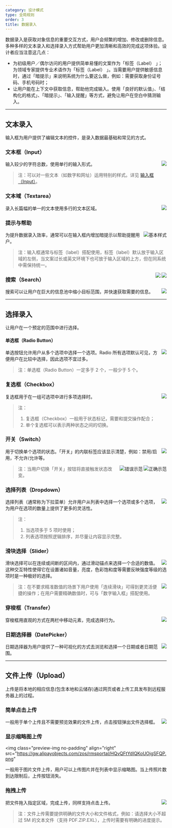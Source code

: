 ```yaml
---
category: 设计模式
type: 全局规则
order: 3
title: 数据录入
---
```


数据录入是获取对象信息的重要交互方式，用户会频繁的增加、修改或删除信息。多种多样的文本录入和选择录入方式帮助用户更加清晰和高效的完成这项体验。设计者应当注意这几点：

- 为初级用户／偶尔访问的用户提供简单易懂的文案作为「标签（Label） 」；为领域专家提供专业术语作为「标签（Label） 」。当需要用户提供敏感信息时，通过「暗提示」来说明系统为什么要这么做，例如：需要获取身份证号码、手机号码时；
- 让用户能在上下文中获取信息，帮助他完成输入。使用「良好的默认值」、「结构化的格式」、「暗提示」、「输入提醒」等方式，避免让用户在空白中猜测输入。

---

## 文本录入

输入框为用户提供了编辑文本的控件，是录入数据最基础和常见的方式。

### 文本框（Input）

<img class="preview-img no-padding" align="right" src="https://gw.alipayobjects.com/zos/rmsportal/tlOeUNcdGkvWedJpiTSz.png">

输入较少的字符总数，使用单行的输入形式。

> 注：可以对一些文本（如数字和网址）运用特别的样式。详见 [输入框（Input）](/components/input/)。

### 文本域（Textarea）

<img class="preview-img no-padding" align="right" src="https://gw.alipayobjects.com/zos/rmsportal/HwJLPhuelqEaeQvsYlFz.png">

录入长篇幅的单一的文本使用多行的文本区域。

### 提示与帮助

<img class="preview-img no-padding" align="right" src="https://gw.alipayobjects.com/zos/rmsportal/cggdJfFgvDlOwaFRylSk.png" alt="基本样式">

为提升数据录入效率，通常可以在输入框内增加暗提示以帮助提醒用户。

> 注：输入框通常与标签（label）搭配使用，标签（label）默认放于输入区域的左侧，当文案过长或英文环境下也可放于输入区域的上方，但在同系统中需保持统一。

<img class="preview-img no-padding" align="right" src="https://gw.alipayobjects.com/zos/rmsportal/xcDCXmgTCeXWelIovxvh.png" description="当说明文案较长时，你可以使用一个「信息」图标或者提示工具。">

<img class="preview-img no-padding" align="right" src="https://gw.alipayobjects.com/zos/rmsportal/AUTvHOWDsCTgSojYrQms.png" description="对于那些短的输入提醒（短于一句），你可以将其放置在输入框的下方。">

### 搜索（Search）

<img class="preview-img no-padding" align="right" src="https://gw.alipayobjects.com/zos/rmsportal/xLIltABSbmNgukJTZShA.png">

搜索可以让用户在巨大的信息池中缩小目标范围，并快速获取需要的信息。

---

## 选择录入

让用户在一个预定的范围中进行选择。

#### 单选框（Radio Button）

<img class="preview-img no-padding" align="right" src="https://gw.alipayobjects.com/zos/rmsportal/mLZUWZmJZKiTmcGFzaOC.png">

单选按钮允许用户从多个选项中选择一个选项。Radio 所有选项默认可见，方便用户在比较中选择，因此选项不宜过多。

> 注：单选框（Radio Button）一定多于 2 个，一般少于 5 个。

### 复选框（Checkbox）

<img class="preview-img no-padding" align="right" src="https://gw.alipayobjects.com/zos/rmsportal/DvQNtGZJgMZNAtfgweGo.png">

复选框用于在一组可选项中进行多项选择时。

> 注：
>
> 1. 复选框（Checkbox）一般用于状态标记，需要和提交操作配合；
> 2. 单个复选框可以表示两种状态之间的切换。

### 开关（Switch）

<img class="preview-img no-padding" align="right" src="https://gw.alipayobjects.com/zos/rmsportal/MsOFIDWorXeobBLkEwjS.png">

用于切换单个选项的状态。「开关」的内联标签应该显示清楚，例如：禁用/启用，不允许/允许等。

<img class="preview-img no-padding good" align="right" src="https://gw.alipayobjects.com/zos/rmsportal/GJNIykRlFgmVRSKNGOCg.png" alt="正确示范">
<img class="preview-img no-padding bad" align="right" src="https://gw.alipayobjects.com/zos/rmsportal/gLJCJDtOquBTRdBSoGYe.png" alt="错误示范" description="切换「开关」结果会立即生效，无需与操作按钮搭配使用。">

> 注：当用户切换「开关」按钮将直接触发状态改变。

### 选择列表（Dropdown）

<img class="preview-img no-padding" align="right" src="https://gw.alipayobjects.com/zos/rmsportal/wbOaUEKPkjzVFNLabvtF.png">

选择列表（通常称为下拉菜单）允许用户从列表中选择一个选项或多个选项，为用户在选项的数量上提供了更多的灵活性。

> 注：
>
> 1. 当选项多于 5 项时使用；
> 2. 列表选项按照逻辑排序，并尽量让内容显示完整。

### 滑块选择（Slider）

<img class="preview-img no-padding" align="right" src="https://gw.alipayobjects.com/zos/rmsportal/kfDmEBuFbbDsrsqTyxIH.png">

滑块选择可以在连续或间断的区间内，通过滑动锚点来选择一个合适的数值。这种交互特性使得它在设置诸如音量，亮度，色彩饱和度等需要反映强度等级的选项时是一种极好的选择。

<img class="preview-img no-padding" align="right" src="https://gw.alipayobjects.com/zos/rmsportal/jRUNDmdChSEsFAXVBzAx.png">

> 注：在不要求精准数值的场景下用户使用「连续滑块」可得到更灵活便捷的操作；在用户需要精确数值时，可与「数字输入框」搭配使用。

### 穿梭框（Transfer）

<img class="preview-img no-padding" align="right" src="https://gw.alipayobjects.com/zos/rmsportal/fxYgAmCVVkduXRfBYUCo.png">

穿梭框用直观的方式在两栏中移动元素，完成选择行为。

### 日期选择器（DatePicker）

<img class="preview-img no-padding" align="right" src="https://gw.alipayobjects.com/zos/rmsportal/IyntUBesFLpPNQTHtgVk.png">

日期选择器为用户提供了一种可视化的方式去浏览和选择一个日期或者日期范围。

---

## 文件上传（Upload）

上传是将本地的相应信息(包含本地和云储存)通过网页或者上传工具发布到远程服务器上的过程。

### 简单点击上传

<img class="preview-img no-padding" align="right" src="https://gw.alipayobjects.com/zos/rmsportal/nslSHZVgVxmBNgKhFcqT.png">

一般用于单个上传且不需要预览效果的文件上传，点击按钮弹出文件选择框。

### 显示缩略图上传

<img class="preview-img no-padding" align="right" src="https://gw.alipayobjects.com/zos/rmsportal/HQvQFtYdIQKoUOjgSFQP.png"

一般用于图片文件上传，用户可以上传图片并在列表中显示缩略图。当上传照片数到达限制后，上传按钮消失。

### 拖拽上传

<img class="preview-img no-padding" align="right" src="https://gw.alipayobjects.com/zos/rmsportal/evyhWzbCtinnGURCPJSn.png">

把文件拖入指定区域，完成上传，同样支持点击上传。

> 注：文件上传需要提供明确的文件大小和文件格式，例如：请选择大小不超过 5M 的文本文件（支持 PDF.ZIP.EXL），上传时需要有明确的进度提示。
